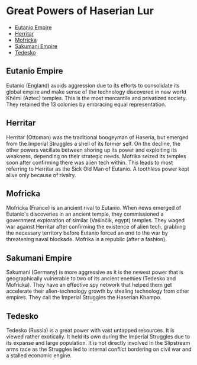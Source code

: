 # Great Powers of Haserian Lur

<!-- * Mofricka - French
* Sakumani - Germans
* Tedesko - Russia
* Eutaino - English
* Herritar - Ottomans
* hasiera = Europeans -->

* [Eutanio Empire](#eutanio-empire)
* [Herritar](#herritar)
* [Mofricka](#mofricka)
* [Sakumani Empire](#sakumani-empire)
* [Tedesko](#tedesko)

## Eutanio Empire

Eutanio (England) avoids aggression due to its efforts to consolidate its global empire and make sense of the technology discovered in new world Khēmi (Aztec) temples. This is the most mercantile and privatized society. They retained the 13 colonies by embracing equal representation.

## Herritar

Herritar (Ottoman) was the traditional boogeyman of Haseria, but emerged from the Imperial Struggles a shell of its former self. On the decline, the other powers vacillate between shoring up its power and exploiting its weakness, depending on their strategic needs. Mofrika seized its temples soon after confirming there was alien tech within. This leads to most referring to Herritar as the Sick Old Man of Eutanio. A toothless power kept alive only because of rivalry.

## Mofricka

Mofricka (France) is an ancient rival to Eutanio. When news emerged of Eutanio's discoveries in an ancient temple, they commissioned a government exploration of similar (Vaŝinĉik, egypt) temples. They waged war against Herritar after confirming the existence of alien tech, grabbing the necessary territory before Eutanio forced an end to the war by threatening naval blockade. Mofrika is a republic (after a fashion).

## Sakumani Empire

Sakumani (Germany) is more aggressive as it is the newest power that is geographically vulnerable to two of its ancient enemies (Tedesko and Mofricka). They have an effective spy network that helped them get accelerate their alien-technology growth by stealing technology from other empires. They call the Imperial Struggles the Haserian Khampo.

## Tedesko

Tedesko (Russia) is a great power with vast untapped resources. It is viewed rather exotically. It held its own during the Imperial Struggles due to its expanse and large population. It is not directly involved in the Slipstream arms race as the Struggles led to internal conflict bordering on civil war and a stalled economic engine.
